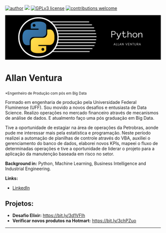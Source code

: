[![author](https://img.shields.io/badge/author-allanvrp-red.svg)](https://www.linkedin.com/in/allanvrp) [![](https://img.shields.io/badge/python-3.7+-blue.svg)](https://www.python.org/downloads/release/python-365/) [![GPLv3 license](https://img.shields.io/badge/License-GPLv3-blue.svg)](http://perso.crans.org/besson/LICENSE.html) [![contributions welcome](https://img.shields.io/badge/contributions-welcome-brightgreen.svg?style=flat)](https://https://github.com/AllanVentura/Python)

<p align="center">
  <img src="Banner.png" >
</p>

# Allan Ventura
<sub>*Engenheiro de Produção com pós em Big Data</sub>

Formado em engenharia de produção pela Universidade Federal Fluminense (UFF). Sou movido a novos desafios e entusiasta de Data Science. Realizo operações no mercado financeiro através de mecanismos de análise de dados. E atualmento faço uma pós graduação em Big Data.

Tive a oportunidade de estagiar na área de operações da Petrobras, aonde pude me interessar mais pela estatística e programação. Neste período realizei a automação de planilhas de controle através do VBA, auxiliei o gerenciamento do banco de dados, elaborei novos KPIs, mapeei o fluxo de determinadas operações e tive a oportunidade de liderar o projeto para a aplicação da manutenção baseada em risco no setor.

**Background in:** Python, Machine Learning, Business Intelligence and Industrial Engineering.

**Links:**
* [LinkedIn](https://www.linkedin.com/in/allanvrp)


## Projetos:

* **Desafio Elixir:** https://bit.ly/3d1VFIh
* **Verificar novos produtos na Hotmart:** https://bit.ly/3chPZuo

---


